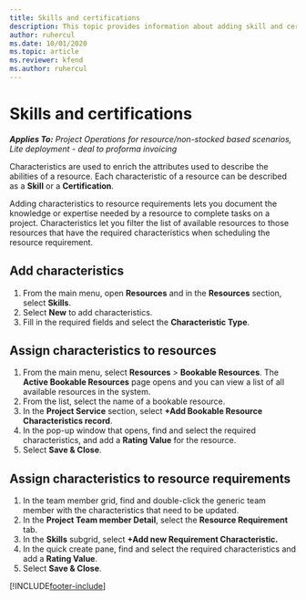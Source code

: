 ```yaml
---
title: Skills and certifications
description: This topic provides information about adding skill and certification characteristics to resources.
author: ruhercul
ms.date: 10/01/2020
ms.topic: article
ms.reviewer: kfend 
ms.author: ruhercul
---
```


# Skills and certifications
_**Applies To:** Project Operations for resource/non-stocked based scenarios, Lite deployment - deal to proforma invoicing_

Characteristics are used to enrich the attributes used to describe the abilities of a resource. Each characteristic of a resource can be described as a **Skill** or a **Certification**.

Adding characteristics to resource requirements lets you document the knowledge or expertise needed by a resource to complete tasks on a project. Characteristics let you filter the list of available resources to those resources that have the required characteristics when scheduling the resource requirement.

## Add characteristics

1. From the main menu, open **Resources** and in the **Resources** section, select **Skills**.
2. Select **New** to add characteristics.
3. Fill in the required fields and select the **Characteristic Type**.

## Assign characteristics to resources

1. From the main menu, select **Resources** > **Bookable Resources**. The **Active Bookable Resources** page opens and you can view a list of all available resources in the system.
2. From the list, select the name of a bookable resource.
3. In the **Project Service** section, select **+Add Bookable Resource Characteristics record**.
4. In the pop-up window that opens, find and select the required characteristics, and add a **Rating Value** for the resource.
5. Select **Save & Close**.

## Assign characteristics to resource requirements

1. In the team member grid, find and double-click the generic team member with the characteristics that need to be updated.
2. In the **Project Team member Detail**, select the **Resource Requirement** tab.
3. In the **Skills** subgrid, select **+Add new Requirement Characteristic.**
4. In the quick create pane, find and select the required characteristics and add a **Rating Value**.
5. Select **Save & Close**.

[!INCLUDE[footer-include](../includes/footer-banner.md)]